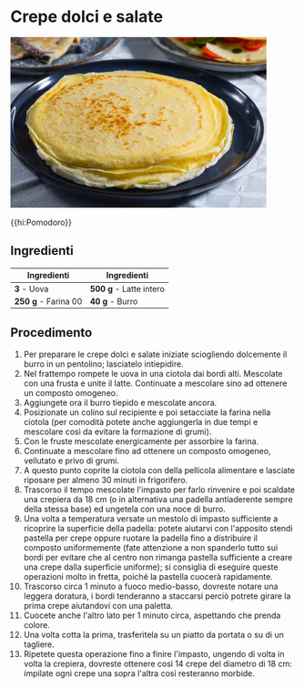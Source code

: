 # Crepe dolci e salate

![](img/Crepe-dolci-e-salate.jpg)

{{hi:Pomodoro}}

## Ingredienti

| Ingredienti                  | Ingredienti             |
| ---------------------------- | ----------------------- |
| **3** - Uova | **500 g** - Latte intero |
| **250 g** - Farina 00 | **40 g** - Burro |

## Procedimento

1. Per preparare le crepe dolci e salate iniziate sciogliendo dolcemente il burro in un pentolino; lasciatelo intiepidire. 
1. Nel frattempo rompete le uova in una ciotola dai bordi alti. Mescolate con una frusta e unite il latte. Continuate a mescolare sino ad ottenere un composto omogeneo. 
1. Aggiungete ora il burro tiepido e mescolate ancora. 
1. Posizionate un colino sul recipiente e poi setacciate la farina nella ciotola (per comodità potete anche aggiungerla in due tempi e mescolare così da evitare la formazione di grumi). 
1. Con le fruste mescolate energicamente per assorbire la farina. 
1. Continuate a mescolare fino ad ottenere un composto omogeneo, vellutato e privo di grumi. 
1. A questo punto coprite la ciotola con della pellicola alimentare e lasciate riposare per almeno 30 minuti in frigorifero. 
1. Trascorso il tempo mescolate l'impasto per farlo rinvenire e poi scaldate una crepiera da 18 cm (o in alternativa una padella antiaderente sempre della stessa base) ed ungetela con una noce di burro. 
1. Una volta a temperatura versate un mestolo di impasto sufficiente a ricoprire la superficie della padella: potete aiutarvi con l'apposito stendi pastella per crepe oppure ruotare la padella fino a distribuire il composto uniformemente (fate attenzione a non spanderlo tutto sui bordi per evitare che al centro non rimanga pastella sufficiente a creare una crepe dalla superficie uniforme); si consiglia di eseguire queste operazioni molto in fretta, poiché la pastella cuocerà rapidamente.
1. Trascorso circa 1 minuto a fuoco medio-basso, dovreste notare una leggera doratura, i bordi tenderanno a staccarsi perciò potrete girare la prima crepe aiutandovi con una paletta. 
1. Cuocete anche l'altro lato per 1 minuto circa, aspettando che prenda colore. 
1. Una volta cotta la prima, trasferitela su un piatto da portata o su di un tagliere.
1. Ripetete questa operazione fino a finire l'impasto, ungendo di volta in volta la crepiera, dovreste ottenere così 14 crepe del diametro di 18 cm: impilate ogni crepe una sopra l'altra così resteranno morbide.
